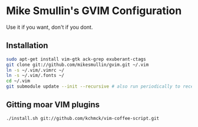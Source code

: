 # Mike Smullin's GVIM Configuration

Use it if you want, don't if you dont.

## Installation

```bash
sudo apt-get install vim-gtk ack-grep exuberant-ctags
git clone git://github.com/mikesmullin/gvim.git ~/.vim
ln -s ~/.vim/.vimrc ~/
ln -s ~/.vim/.fonts ~/
cd ~/.vim
git submodule update --init --recursive # also run periodically to receive updates
```

## Gitting moar VIM plugins

```bash
./install.sh git://github.com/kchmck/vim-coffee-script.git
```
